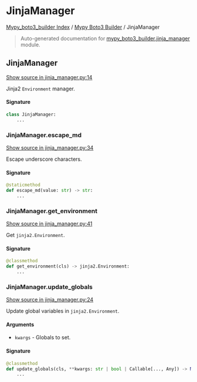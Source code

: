 # JinjaManager

[Mypy_boto3_builder Index](../README.md#mypy_boto3_builder-index) /
[Mypy Boto3 Builder](./index.md#mypy-boto3-builder) /
JinjaManager

> Auto-generated documentation for [mypy_boto3_builder.jinja_manager](https://github.com/youtype/mypy_boto3_builder/blob/main/mypy_boto3_builder/jinja_manager.py) module.

## JinjaManager

[Show source in jinja_manager.py:14](https://github.com/youtype/mypy_boto3_builder/blob/main/mypy_boto3_builder/jinja_manager.py#L14)

Jinja2 `Environment` manager.

#### Signature

```python
class JinjaManager:
    ...
```

### JinjaManager.escape_md

[Show source in jinja_manager.py:34](https://github.com/youtype/mypy_boto3_builder/blob/main/mypy_boto3_builder/jinja_manager.py#L34)

Escape underscore characters.

#### Signature

```python
@staticmethod
def escape_md(value: str) -> str:
    ...
```

### JinjaManager.get_environment

[Show source in jinja_manager.py:41](https://github.com/youtype/mypy_boto3_builder/blob/main/mypy_boto3_builder/jinja_manager.py#L41)

Get `jinja2.Environment`.

#### Signature

```python
@classmethod
def get_environment(cls) -> jinja2.Environment:
    ...
```

### JinjaManager.update_globals

[Show source in jinja_manager.py:24](https://github.com/youtype/mypy_boto3_builder/blob/main/mypy_boto3_builder/jinja_manager.py#L24)

Update global variables in `jinja2.Environment`.

#### Arguments

- `kwargs` - Globals to set.

#### Signature

```python
@classmethod
def update_globals(cls, **kwargs: str | bool | Callable[..., Any]) -> None:
    ...
```
